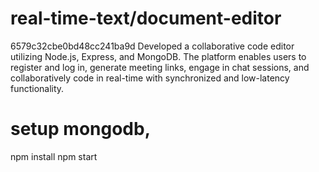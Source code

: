 # real-time-text/document-editor
6579c32cbe0bd48cc241ba9d
Developed a collaborative code editor utilizing Node.js, Express, and MongoDB. The platform enables users to register and log in, generate meeting links, engage in chat sessions, and collaboratively code in real-time with synchronized and low-latency functionality.
# setup mongodb,
npm install
npm start